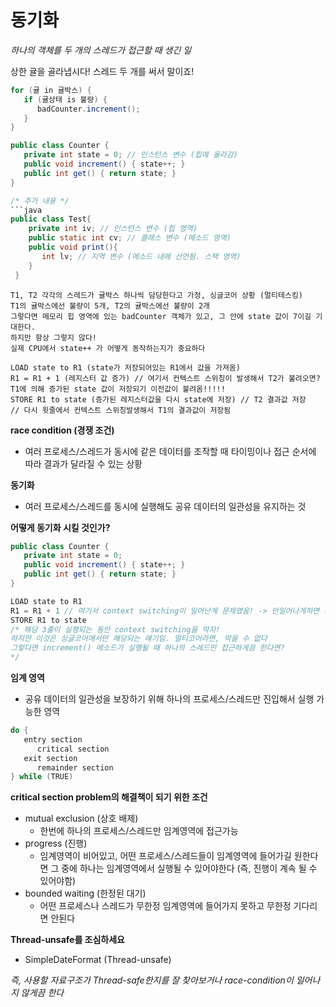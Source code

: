  # 동기화

 *하나의 객체를 두 개의 스레드가 접근할 때 생긴 일*

상한 귤을 골라냅시다! 스레드 두 개를 써서 말이죠!
```java
for (귤 in 귤박스) {
   if (귤상태 is 불량) {
      badCounter.increment();
   }
}

public class Counter {
   private int state = 0; // 인스턴스 변수 (힙에 올라감)
   public void increment() { state++; }
   public int get() { return state; }
}

/* 추가 내용 */
```java
public class Test{
    private int iv; // 인스턴스 변수 (힙 영역)
    public static int cv; // 클래스 변수 (메소드 영역)
    public void print(){
       int lv; // 지역 변수 (메소드 내에 선언됨. 스택 영역)
    }
 }
```
```
T1, T2 각각의 스레드가 귤박스 하나씩 담당한다고 가정, 싱글코어 상황 (멀티테스킹)
T1의 귤박스에선 불량이 5개, T2의 귤박스에선 불량이 2개
그렇다면 메모리 힙 영역에 있는 badCounter 객체가 있고, 그 안에 state 값이 7이길 기대한다.
하지만 항상 그렇지 않다!
실제 CPU에서 state++ 가 어떻게 동작하는지가 중요하다

LOAD state to R1 (state가 저장되어있는 R1에서 값을 가져옴)
R1 = R1 + 1 (레지스터 값 증가) // 여기서 컨텍스트 스위칭이 발생해서 T2가 불려오면? 
T1에 의해 증가된 state 값이 저장되기 이전값이 불려옴!!!!!
STORE R1 to state (증가된 레지스터값을 다시 state에 저장) // T2 결과값 저장
// 다시 윗줄에서 컨텍스트 스위칭발생해서 T1의 결과값이 저장됨
```

**race condition (경쟁 조건)**
- 여러 프로세스/스레드가 동시에 같은 데이터를 조작할 때 타이밍이나 접근 순서에 따라 결과가 달라질 수 있는 상황

**동기화**
- 여러 프로세스/스레드를 동시에 실행해도 공유 데이터의 일관성을 유지하는 것

**어떻게 동기화 시킬 것인가?**
```java
public class Counter {
   private int state = 0;
   public void increment() { state++; }
   public int get() { return state; }
}

LOAD state to R1
R1 = R1 + 1 // 여기서 context switching이 일어난게 문제였음! -> 안일어나게하면 되겠네!
STORE R1 to state
/* 해당 3줄이 실행되는 동안 context switching을 막자!
하지만 이것은 싱글코어에서만 해당되는 얘기임. 멀티코어라면, 막을 수 없다
그렇다면 increment() 메소드가 실행될 때 하나의 스레드만 접근하게끔 한다면?
*/
```

**임계 영역**
- 공유 데이터의 일관성을 보장하기 위해 하나의 프로세스/스레드만 진입해서 실행 가능한 영역

```java
do {
   entry section
      critical section
   exit section
      remainder section
} while (TRUE)
```

**critical section problem의 해결책이 되기 위한 조건**
- mutual exclusion (상호 배제)
   - 한번에 하나의 프로세스/스레드만 임계영역에 접근가능
- progress (진행)
   - 임계영역이 비어있고, 어떤 프로세스/스레드들이 임계영역에 들어가길 원한다면 그 중에 하나는 임계영역에서 실행될 수 있어야한다 (즉, 진행이 계속 될 수 있어야함)
- bounded waiting (한정된 대기)
   - 어떤 프로세스나 스레드가 무한정 임계영역에 들어가지 못하고 무한정 기다리면 안된다

**Thread-unsafe를 조심하세요**
- SimpleDateFormat (Thread-unsafe)

*즉, 사용할 자료구조가 Thread-safe한지를 잘 찾아보거나 race-condition이 일어나지 않게끔 한다*